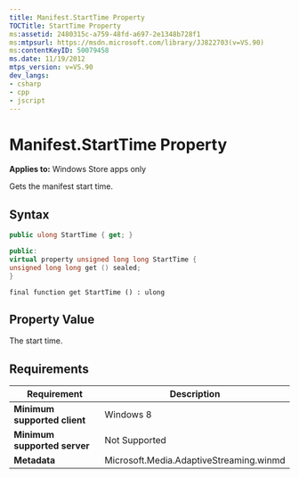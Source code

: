 ```yaml
---
title: Manifest.StartTime Property
TOCTitle: StartTime Property
ms:assetid: 2480315c-a759-48fd-a697-2e1348b728f1
ms:mtpsurl: https://msdn.microsoft.com/library/JJ822703(v=VS.90)
ms:contentKeyID: 50079458
ms.date: 11/19/2012
mtps_version: v=VS.90
dev_langs:
- csharp
- cpp
- jscript
---
```


# Manifest.StartTime Property

**Applies to:** Windows Store apps only

Gets the manifest start time.

## Syntax

```csharp
public ulong StartTime { get; }
```

```cpp
public:
virtual property unsigned long long StartTime {
unsigned long long get () sealed;
}
```

```jscript
final function get StartTime () : ulong
```

## Property Value

The start time.

## Requirements

|Requirement|Description|
|--- |--- |
|**Minimum supported client**|Windows 8|
|**Minimum supported server**|Not Supported|
|**Metadata**|Microsoft.Media.AdaptiveStreaming.winmd|
